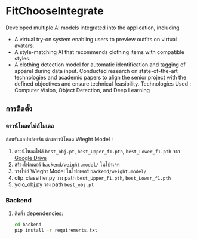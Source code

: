 # FitChooseIntegrate
Developed multiple AI models integrated into the application, including
 - A virtual try-on system enabling users to preview outfits on virtual avatars.
 - A style-matching AI that recommends clothing items with compatible styles.
 - A clothing detection model for automatic identification and tagging of apparel during data input.
Conducted research on state-of-the-art technologies and academic papers to align the senior project with the defined objectives and ensure technical feasibility.
Technologies Used : Computer Vision, Object Detection, and Deep Learning 
## การติดตั้ง

### ดาวน์โหลดไฟล์โมเดล

ก่อนรันแอปพลิเคชัน ต้องดาวน์โหลด Wieght Model :

1. ดาวน์โหลดไฟล์ `best_obj.pt`, `best_Upper_f1.pth`, `best_Lower_f1.pth` จาก [Google Drive](https://drive.google.com/drive/folders/1dj1uaZ2RpAiH4yuStRZxNes1uwjINBaa?usp=sharing)
2. สร้างโฟลเดอร์ `backend/weight.model/` ในโปรเจค
3. วางไฟล์ Wieght Model ในโฟลเดอร์ `backend/weight.model/`
4. clip_classifier.py วาง path `best_Upper_f1.pth`, `best_Lower_f1.pth`
5. yolo_obj.py วาง path `best_obj.pt` 

### Backend

1. ติดตั้ง dependencies:
   ```bash
   cd backend
   pip install -r requirements.txt
   ```
